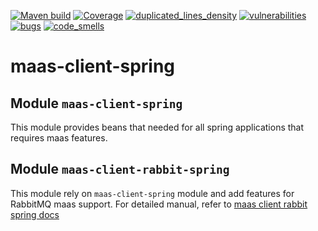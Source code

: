 [![Maven build](https://github.com/Netcracker/qubership-maas-client-spring/actions/workflows/maven-build.yaml/badge.svg)](https://github.com/Netcracker/qubership-maas-client-spring/actions/workflows/maven-build.yaml)
[![Coverage](https://sonarcloud.io/api/project_badges/measure?metric=coverage&project=Netcracker_qubership-maas-client-spring)](https://sonarcloud.io/summary/overall?id=Netcracker_qubership-maas-client-spring)
[![duplicated_lines_density](https://sonarcloud.io/api/project_badges/measure?metric=duplicated_lines_density&project=Netcracker_qubership-maas-client-spring)](https://sonarcloud.io/summary/overall?id=Netcracker_qubership-maas-client-spring)
[![vulnerabilities](https://sonarcloud.io/api/project_badges/measure?metric=vulnerabilities&project=Netcracker_qubership-maas-client-spring)](https://sonarcloud.io/summary/overall?id=Netcracker_qubership-maas-client-spring)
[![bugs](https://sonarcloud.io/api/project_badges/measure?metric=bugs&project=Netcracker_qubership-maas-client-spring)](https://sonarcloud.io/summary/overall?id=Netcracker_qubership-maas-client-spring)
[![code_smells](https://sonarcloud.io/api/project_badges/measure?metric=code_smells&project=Netcracker_qubership-maas-client-spring)](https://sonarcloud.io/summary/overall?id=Netcracker_qubership-maas-client-spring)

# maas-client-spring

## Module `maas-client-spring`

This module provides beans that needed for all spring applications that requires maas features.

## Module `maas-client-rabbit-spring`

This module rely on `maas-client-spring` module and add features for RabbitMQ maas support.
For detailed manual, refer to [maas client rabbit spring docs](./maas-client-spring-rabbit/README.md)
